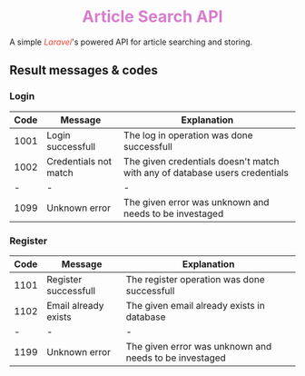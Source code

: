 <center>
<h1 style="color: #d87ecd;">Article Search API</h1>
</center>

A simple <span style="color: #f03f31;">_Laravel_</span>'s powered API for article searching and storing.

## Result messages & codes

### Login

| Code | Message               | Explanation                                                                |
| ---- | --------------------- | -------------------------------------------------------------------------- |
| 1001 | Login successfull     | The log in operation was done successfull                                  |
| 1002 | Credentials not match | The given credentials doesn't match with any of database users credentials |
| -    | -                     | -                                                                          |
| 1099 | Unknown error         | The given error was unknown and needs to be investaged                     |


### Register

| Code | Message              | Explanation                                            |
| ---- | -------------------- | ------------------------------------------------------ |
| 1101 | Register successfull | The register operation was done successfull            |
| 1102 | Email already exists | The given email already exists in database             |
| -    | -                    | -                                                      |
| 1199 | Unknown error        | The given error was unknown and needs to be investaged |
